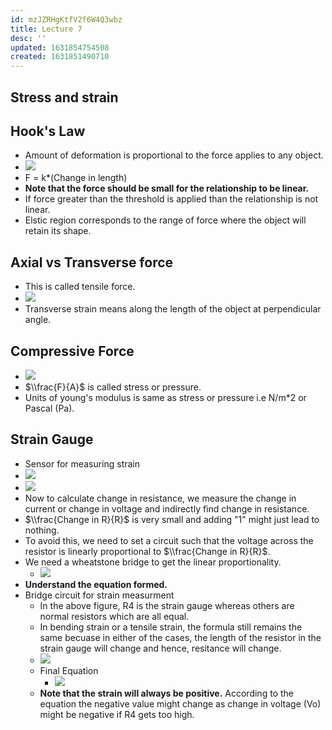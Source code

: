 ```yaml
---
id: mzJZRHgKtfV2f6W4Q3wbz
title: Lecture 7
desc: ''
updated: 1631854754508
created: 1631851490710
---
```

## Stress and strain

## Hook's Law

- Amount of deformation is proportional to the force applies to any object.
- ![](/assets/images/2021-09-17-09-41-24.png)
- F = k\*(Change in length)
- **Note that the force should be small for the relationship to be linear.**
- If force greater than the threshold is applied than the relationship is not linear.
- Elstic region corresponds to the range of force where the object will retain its shape.

## Axial vs Transverse force

- This is called tensile force.
- ![](/assets/images/2021-09-17-09-45-18.png)
- Transverse strain means along the length of the object at perpendicular angle.

## Compressive Force

- ![](/assets/images/2021-09-17-09-48-42.png)
- $\\frac{F}{A}$ is called stress or pressure.
- Units of young's modulus is same as stress or pressure i.e N/m\*2 or Pascal (Pa).

## Strain Gauge

- Sensor for measuring strain
- ![](/assets/images/2021-09-17-10-07-40.png)
- ![](/assets/images/2021-09-17-10-10-23.png)
- Now to calculate change in resistance, we measure the change in current or change in voltage and indirectly find change in resistance.
- $\\frac{Change in R}{R}$ is very small and adding "1" might just lead to nothing.
- To avoid this, we need to set a circuit such that the voltage across the resistor is linearly proportional to $\\frac{Change in R}{R}$.
- We need a wheatstone bridge to get the linear proportionality.
  - ![](/assets/images/2021-09-17-10-16-43.png)
- **Understand the equation formed.**
- Bridge circuit for strain measurment
  - In the above figure, R4 is the strain gauge whereas others are normal resistors which are all equal.
  - In bending strain or a tensile strain, the formula still remains the same becuase in either of the cases, the length of the resistor in the strain gauge will change and hence, resitance will change.
  - ![](/assets/images/2021-09-17-10-22-11.png)
  - Final Equation
    - ![](/assets/images/2021-09-17-10-24-07.png)
  - **Note that the strain will always be positive.** According to the equation the negative value might change as change in voltage (Vo) might be negative if R4 gets too high.


